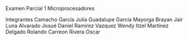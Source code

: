 Examen Parcial 1 Microprocesadores

Integrantes
Camacho García Julia Guadalupe
García Mayorga Brayan Jair
Luna Alvarado Josué Daniel
Ramirez Vazquez Wendy Itzel
Martínez Delgado Rolando
Carreon Rivera Oscar
